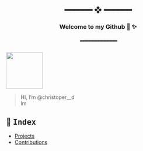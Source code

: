 <h2 align="center"> ━━━━━━  ❖  ━━━━━━ </h2>
<h3 align="center"> Welcome to my Github  ✨ </h3>
<h5 align="center"> ━━━━━━━━━━━━ </h2>


<div>
    <img src="https://avatars.githubusercontent.com/u/91582821?s=400&u=60f4f38ace429f38dd38c2bb3657078fc974f8b8&v=4" width="100"/>
</div>

> HI, I’m @christoper__d <br>
> Im

    

 	
<h2 dir="auto">  <samp>Index</samp></h2>

* [Projects](#projects)
* [Contributions](#Contributions)


